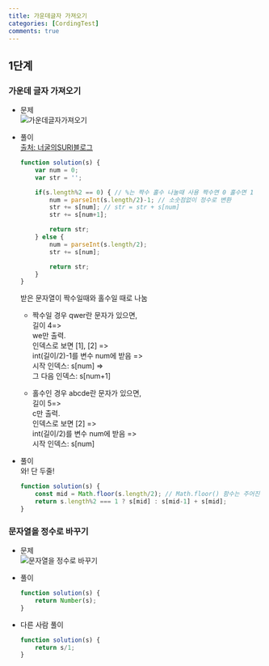 ```yaml
---
title: 가운데글자 가져오기
categories: [CordingTest]
comments: true
---
```


## 1단계

### 가운데 글자 가져오기

- 문제  
    ![가운데글자가져오기](/githubpage\assets\img\코테_가운데글자가져오기.png)

- 풀이  
    [출처: 너굴의SURI블로그](https://blog.naver.com/tcloe8/221562781862)
    ``` javascript
    function solution(s) {
        var num = 0;
        var str = '';

        if(s.length%2 == 0) { // %는 짝수 홀수 나눌때 사용 짝수면 0 홀수면 1
            num = parseInt(s.length/2)-1; // 소숫점없이 정수로 변환
            str += s[num]; // str = str + s[num]
            str += s[num+1];

            return str;
        } else {
            num = parseInt(s.length/2);
            str += s[num];

            return str;
        }
    }
    ```

    받은 문자열이 짝수일때와 홀수일 때로 나눔

    - 짝수일 경우
        qwer란 문자가 있으면,  
        길이 4=>  
        we만 출력.  
        인덱스로 보면 [1], [2] =>  
        int(길이/2)-1를 변수 num에 받음 =>  
        시작 인덱스: s[num] =>  
        그 다음 인덱스: s[num+1]
    
    - 홀수인 경우
        abcde란 문자가 있으면,  
        길이 5=>  
        c만 출력.  
        인덱스로 보면 [2] =>  
        int(길이/2)를 변수 num에 받음 =>  
        시작 인덱스: s[num]

- 풀이  
    와! 단 두줄!

    ``` javascript
    function solution(s) {
        const mid = Math.floor(s.length/2); // Math.floor() 함수는 주어진 숫자와 같거나 작은 정수중에서 가장 큰 수를 반환함
        return s.length%2 === 1 ? s[mid] : s[mid-1] + s[mid];
    }
    ```

### 문자열을 정수로 바꾸기

- 문제  
    ![문자열을 정수로 바꾸기](/githubpage\assets\img\코테_문자열을정수로바꾸기.png)

- 풀이
    ``` javascript
    function solution(s) {
        return Number(s);
    }
    ```

- 다른 사람 풀이
    ``` javascript
    function solution(s) {
        return s/1;
    }
    ```